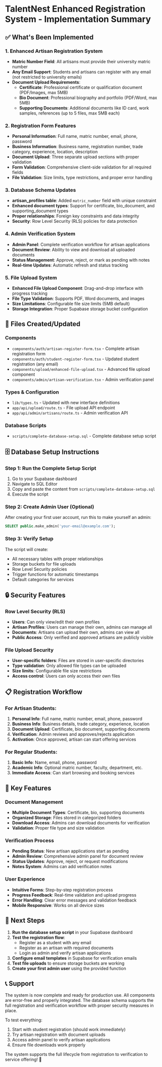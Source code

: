# TalentNest Enhanced Registration System - Implementation Summary

## ✅ What's Been Implemented

### 1. Enhanced Artisan Registration System
- **Matric Number Field**: All artisans must provide their university matric number
- **Any Email Support**: Students and artisans can register with any email (not restricted to university emails)
- **Document Upload Requirements**:
  - **Certificate**: Professional certificate or qualification document (PDF/Images, max 5MB)
  - **Bio Document**: Professional biography and portfolio (PDF/Word, max 5MB)
  - **Supporting Documents**: Additional documents like ID card, work samples, references (up to 5 files, max 5MB each)

### 2. Registration Form Features
- **Personal Information**: Full name, matric number, email, phone, password
- **Business Information**: Business name, registration number, trade category, experience, location, description
- **Document Upload**: Three separate upload sections with proper validation
- **Form Validation**: Comprehensive client-side validation for all required fields
- **File Validation**: Size limits, type restrictions, and proper error handling

### 3. Database Schema Updates
- **artisan_profiles table**: Added `matric_number` field with unique constraint
- **Enhanced document types**: Support for certificate, bio_document, and supporting_document types
- **Proper relationships**: Foreign key constraints and data integrity
- **Security**: Row Level Security (RLS) policies for data protection

### 4. Admin Verification System
- **Admin Panel**: Complete verification workflow for artisan applications
- **Document Review**: Ability to view and download all uploaded documents
- **Status Management**: Approve, reject, or mark as pending with notes
- **Real-time Updates**: Automatic refresh and status tracking

### 5. File Upload System
- **Enhanced File Upload Component**: Drag-and-drop interface with progress tracking
- **File Type Validation**: Supports PDF, Word documents, and images
- **Size Limitations**: Configurable file size limits (5MB default)
- **Storage Integration**: Proper Supabase storage bucket configuration

## 📁 Files Created/Updated

### Components
- `components/auth/artisan-register-form.tsx` - Complete artisan registration form
- `components/auth/student-register-form.tsx` - Updated student registration (any email)
- `components/upload/enhanced-file-upload.tsx` - Advanced file upload component
- `components/admin/artisan-verification.tsx` - Admin verification panel

### Types & Configuration
- `lib/types.ts` - Updated with new interface definitions
- `app/api/upload/route.ts` - File upload API endpoint
- `app/api/admin/artisans/route.ts` - Admin verification API

### Database Scripts
- `scripts/complete-database-setup.sql` - Complete database setup script

## 🗄️ Database Setup Instructions

### Step 1: Run the Complete Setup Script
1. Go to your Supabase dashboard
2. Navigate to SQL Editor
3. Copy and paste the content from `scripts/complete-database-setup.sql`
4. Execute the script

### Step 2: Create Admin User (Optional)
After creating your first user account, run this to make yourself an admin:
```sql
SELECT public.make_admin('your-email@example.com');
```

### Step 3: Verify Setup
The script will create:
- All necessary tables with proper relationships
- Storage buckets for file uploads
- Row Level Security policies
- Trigger functions for automatic timestamps
- Default categories for services

## 🔒 Security Features

### Row Level Security (RLS)
- **Users**: Can only view/edit their own profiles
- **Artisan Profiles**: Users can manage their own, admins can manage all
- **Documents**: Artisans can upload their own, admins can view all
- **Public Access**: Only verified and approved artisans are publicly visible

### File Upload Security
- **User-specific folders**: Files are stored in user-specific directories
- **Type validation**: Only allowed file types can be uploaded
- **Size limits**: Configurable file size restrictions
- **Access control**: Users can only access their own files

## 📋 Registration Workflow

### For Artisan Students:
1. **Personal Info**: Full name, matric number, email, phone, password
2. **Business Info**: Business details, trade category, experience, location
3. **Document Upload**: Certificate, bio document, supporting documents
4. **Verification**: Admin reviews and approves/rejects application
5. **Activation**: Once approved, artisan can start offering services

### For Regular Students:
1. **Basic Info**: Name, email, phone, password
2. **Academic Info**: Optional matric number, faculty, department, etc.
3. **Immediate Access**: Can start browsing and booking services

## 🎯 Key Features

### Document Management
- **Multiple Document Types**: Certificate, bio, supporting documents
- **Organized Storage**: Files stored in categorized folders
- **Download Access**: Admins can download documents for verification
- **Validation**: Proper file type and size validation

### Verification Process
- **Pending Status**: New artisan applications start as pending
- **Admin Review**: Comprehensive admin panel for document review
- **Status Updates**: Approve, reject, or request modifications
- **Notes System**: Admins can add verification notes

### User Experience
- **Intuitive Forms**: Step-by-step registration process
- **Progress Feedback**: Real-time validation and upload progress
- **Error Handling**: Clear error messages and validation feedback
- **Mobile Responsive**: Works on all device sizes

## 🚀 Next Steps

1. **Run the database setup script** in your Supabase dashboard
2. **Test the registration flow**:
   - Register as a student with any email
   - Register as an artisan with required documents
   - Login as admin and verify artisan applications
3. **Configure email templates** in Supabase for verification emails
4. **Test file uploads** to ensure storage buckets are working
5. **Create your first admin user** using the provided function

## 📞 Support

The system is now complete and ready for production use. All components are error-free and properly integrated. The database schema supports the full registration and verification workflow with proper security measures in place.

To test everything:
1. Start with student registration (should work immediately)
2. Try artisan registration with document uploads
3. Access admin panel to verify artisan applications
4. Ensure file downloads work properly

The system supports the full lifecycle from registration to verification to service offering! 🎉
